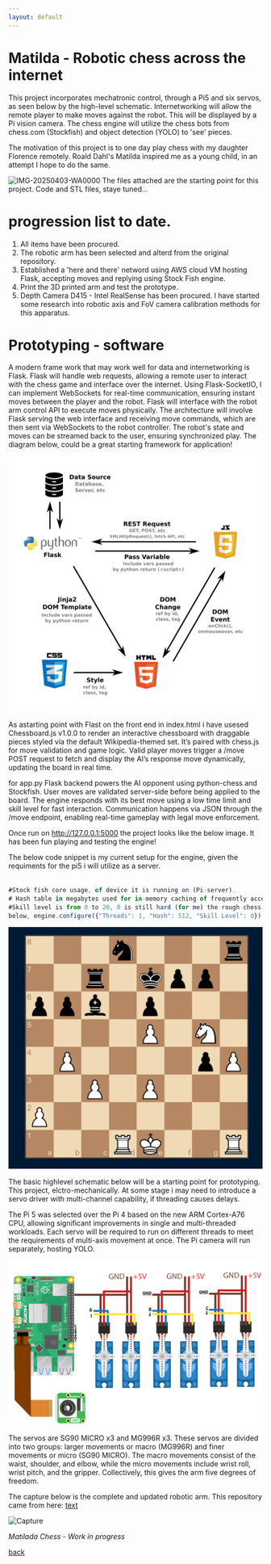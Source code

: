 ```yaml
---
layout: default
---
```


# Matilda - Robotic chess across the internet

This project incorporates mechatronic control, through a Pi5 and six servos, as seen below by the high-level schematic.
Internetworking will allow the remote player to make moves against the robot. This will be displayed by a Pi vision camera.
The chess engine will utilize the chess bots from chess.com (Stockfish) and object detection (YOLO) to 'see' pieces.

The motivation of this project is to one day play chess with my daughter Florence remotely. Roald Dahl's Matilda
inspired me as a young child, in an attempt I hope to do the same.

![IMG-20250403-WA0000](https://github.com/user-attachments/assets/9093c39c-3aeb-4760-bead-17b0a86b5c7f)
The files attached are the starting point for this project. 
Code and STL files, staye tuned... 

# progression list to date.
1. All items have been procured.
2. The robotic arm has been selected and alterd from the original repository. 
3. Established a 'here and there' netword using AWS cloud VM hosting Flask, accepting moves and replying using Stock Fish engine.
4. Print the 3D printed arm and test the prototype.
5. Depth Camera D415 - Intel RealSense has been procured. I have started some research into robotic axis and FoV camera calibration methods for this apparatus.


# Prototyping - software
A modern frame work that may work well for data and internetworking is Flask. 
Flask will handle web requests, allowing a remote user to interact with the chess game and interface over the internet. Using Flask-SocketIO, I can implement WebSockets for real-time communication, ensuring instant moves between the player and the robot. Flask will interface with the robot arm control API to execute moves physically. The architecture will involve Flask serving the web interface and receiving move commands, which are then sent via WebSockets to the robot controller. The robot's state and moves can be streamed back to the user, ensuring synchronized play.
The diagram below, could be a great starting framework for application!



<img src="image-1.png" alt="alt text" width="900">


As astarting point with Flast on the front end in index.html i have usesed Chessboard.js v1.0.0 to render an interactive chessboard with draggable pieces styled via the default Wikipedia-themed set. It’s paired with chess.js for move validation and game logic. Valid player moves trigger a /move POST request to fetch and display the AI’s response move dynamically, updating the board in real time.

for app.py Flask backend powers the AI opponent using python-chess and Stockfish. User moves are validated server-side before being applied to the board. The engine responds with its best move using a low time limit and skill level for fast interaction. Communication happens via JSON through the /move endpoint, enabling real-time gameplay with legal move enforcement.

Once run on http://127.0.0.1:5000 the project looks like the below image. It has been fun playing and testing the engine!

The below code snippet is my current setup for the engine, given the requiments for the pi5 i will utilize as a server.
```js

#Stock fish core usage, of device it is running on (Pi-server).
# Hash table in megabytes used for in-memory caching of frequently accessed moves (data).
#Skill level is from 0 to 20, 0 is still hard (for me) the rough chess ELO is around 1350?
below, engine.configure({"Threads": 1, "Hash": 512, "Skill Level": 0})
```


<img src="image-2.png" alt="alt text" width="900">









The basic highlevel schematic below will be a starting point for prototyping. This project, elctro-mechanically.
At some stage i may need to introduce a servo driver with multi-channel capability, if threading causes delays.

The Pi 5 was selected over the Pi 4 based on the new ARM Cortex-A76 CPU, allowing significant improvements in single and multi-threaded workloads. Each servo will be required to run on different threads to meet the requirements of multi-axis movement at once.
The Pi camera will run separately, hosting YOLO.

![alt text](image.png)

The servos are SG90 MICRO x3 and MG996R x3. These servos are divided into two groups: larger movements or macro (MG996R) and finer movements or micro (SG90 MICRO). The macro movements consist of the waist, shoulder, and elbow, while the micro movements include wrist roll, wrist pitch, and the gripper. Collectively, this gives the arm five degrees of freedom.

The capture below is the complete and updated robotic arm. 
This repository came from here: [text](https://howtomechatronics.com/tutorials/arduino/diy-arduino-robot-arm-with-smartphone-control/)

![Capture](https://github.com/user-attachments/assets/e8dce431-166a-4af0-a0d3-019e8ef835c1)



_Matilada Chess - Work in progress_

[back](./)